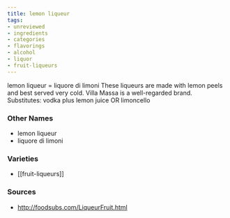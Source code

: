 ```yaml
---
title: lemon liqueur
tags:
- unreviewed
- ingredients
- categories
- flavorings
- alcohol
- liquor
- fruit-liqueurs
---
```

lemon liqueur = liquore di limoni These liqueurs are made with lemon peels and best served very cold. Villa Massa is a well-regarded brand. Substitutes: vodka plus lemon juice OR limoncello

### Other Names

* lemon liqueur
* liquore di limoni

### Varieties

* [[fruit-liqueurs]]

### Sources
* http://foodsubs.com/LiqueurFruit.html
